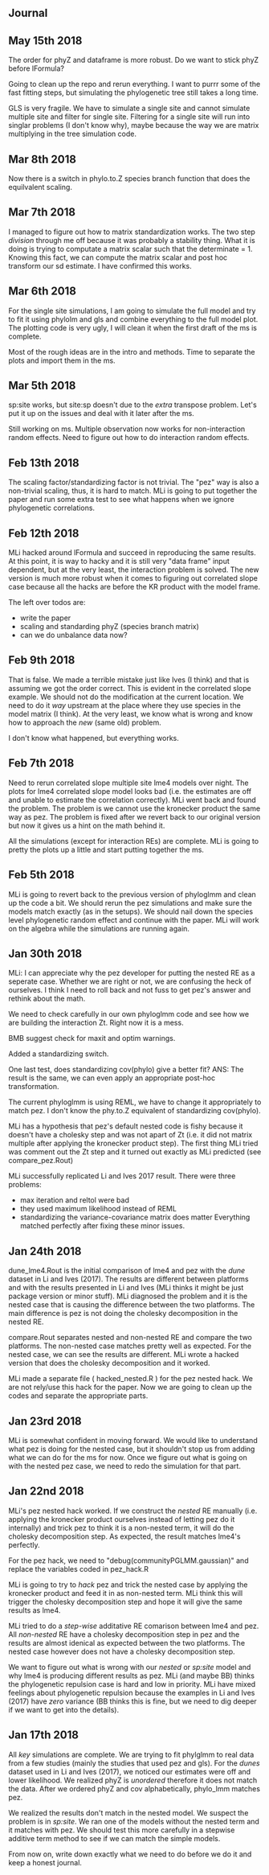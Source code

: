 ## Journal

## May 15th 2018

The order for phyZ and dataframe is more robust.
Do we want to stick phyZ before lFormula?

Going to clean up the repo and rerun everything.
I want to purrr some of the fast fitting steps, but simulating the phylogenetic tree still takes a long time.

GLS is very fragile. We have to simulate a single site and cannot simulate multiple site and filter for single site. Filtering for a single site will run into singlar problems (I don't know why), maybe because the way we are matrix multiplying in the tree simulation code.

## Mar 8th 2018

Now there is a switch in phylo.to.Z species branch function that does the equilvalent scaling.

## Mar 7th 2018

I managed to figure out how to matrix standardization works.
The two step _division_ through me off because it was probably a stability thing.
What it is doing is trying to computate a matrix scalar such that the determinate = 1. 
Knowing this fact, we can compute the matrix scalar and post hoc transform our sd estimate.
I have confirmed this works.

## Mar 6th 2018

For the single site simulations, I am going to simulate the full model and try to fit it using phylolm and gls and combine everything to the full model plot.
The plotting code is very ugly, I will clean it when the first draft of the ms is complete.

Most of the rough ideas are in the intro and methods.
Time to separate the plots and import them in the ms.

## Mar 5th 2018

sp:site works, but site:sp doesn't due to the _extra_ transpose problem. 
Let's put it up on the issues and deal with it later after the ms.


Still working on ms. 
Multiple observation now works for non-interaction random effects.
Need to figure out how to do interaction random effects.

## Feb 13th 2018

The scaling factor/standardizing factor is not trivial. 
The "pez" way is also a non-trivial scaling, thus, it is hard to match.
MLi is going to put together the paper and run some extra test to see what happens when we ignore phylogenetic correlations.


## Feb 12th 2018

MLi hacked around lFormula and succeed in reproducing the same results. 
At this point, it is way to hacky and it is still very "data frame" input dependent, but at the very least, the interaction problem is solved. 
The new version is much more robust when it comes to figuring out correlated slope case because all the hacks are before the KR product with the model frame.

The left over todos are:
- write the paper
- scaling and standarding phyZ (species branch matrix)
- can we do unbalance data now?


## Feb 9th 2018

That is false. We made a terrible mistake just like Ives (I think) and that is assuming we got the order correct. 
This is evident in the correlated slope example. 
We should not do the modification at the current location.
We need to do it _way_ upstream at the place where they use species in the model matrix (I think).
At the very least, we know what is wrong and know how to approach the _new_ (same old) problem.

I don't know what happened, but everything works.

## Feb 7th 2018

Need to rerun correlated slope multiple site lme4 models over night.
The plots for lme4 correlated slope model looks bad (i.e. the estimates are off and unable to estimate the correlation correctly). 
MLi went back and found the problem. 
The problem is we cannot use the kronecker product the same way as pez. 
The problem is fixed after we revert back to our original version but now it gives us a hint on the math behind it.


All the simulations (except for interaction REs) are complete. 
MLi is going to pretty the plots up a little and start putting together the ms.

## Feb 5th 2018

MLi is going to revert back to the previous version of phyloglmm and clean up the code a bit. 
We should rerun the pez simulations and make sure the models match exactly (as in the setups).
We should nail down the species level phylogenetic random effect and continue with the paper. 
MLi will work on the algebra while the simulations are running again.

## Jan 30th 2018

MLi: I can appreciate why the pez developer for putting the nested RE as a seperate case.
Whether we are right or not, we are confusing the heck of ourselves.
I think I need to roll back and not fuss to get pez's answer and rethink about the math.

We need to check carefully in our own phyloglmm code and see how we are building the interaction Zt.
Right now it is a mess. 

BMB suggest check for maxit and optim warnings.

Added a standardizing switch.

One last test, does standardizing cov(phylo) give a better fit?
ANS: The result is the same, we can even apply an appropriate post-hoc transformation.

The current phyloglmm is using REML, we have to change it appropriately to match pez.
I don't know the phy.to.Z equivalent of standardizing cov(phylo).

MLi has a hypothesis that pez's default nested code is fishy because it doesn't have a cholesky step and was not apart of Zt (i.e. it did not matrix multiple after applying the kronecker product step). 
The first thing MLi tried was comment out the Zt step and it turned out exactly as MLi predicted (see compare_pez.Rout)

MLi successfully replicated Li and Ives 2017 result.
There were three problems:
- max iteration and reltol were bad
- they used maximum likelihood instead of REML
- standardizing the variance-covariance matrix does matter
Everything matched perfectly after fixing these minor issues. 

## Jan 24th 2018

dune_lme4.Rout is the initial comparison of lme4 and pez with the _dune_ dataset in Li and Ives (2017).
The results are different between platforms and with the results presented in Li and Ives (MLi thinks it might be just package version or minor stuff).
MLi diagnosed the problem and it is the nested case that is causing the difference between the two platforms.
The main difference is pez is not doing the cholesky decomposition in the nested RE.

compare.Rout separates nested and non-nested RE and compare the two platforms. 
The non-nested case matches pretty well as expected. 
For the nested case, we can see the results are different. 
MLi wrote a hacked version that does the cholesky decomposition and it worked.


MLi made a separate file ( hacked_nested.R ) for the pez nested hack.
We are not rely/use this hack for the paper.
Now we are going to clean up the codes and separate the appropriate parts. 

## Jan 23rd 2018

MLi is somewhat confident in moving forward. 
We would like to understand what pez is doing for the nested case, but it shouldn't stop us from adding what we can do for the ms for now.
Once we figure out what is going on with the nested pez case, we need to redo the simulation for that part.


## Jan 22nd 2018

MLi's pez nested hack worked. 
If we construct the _nested_ RE manually (i.e. applying the kronecker product ourselves instead of letting pez do it internally) and trick pez to think it is a non-nested term, it will do the cholesky decomposition step. 
As expected, the result matches lme4's perfectly. 

For the pez hack, we need to "debug(communityPGLMM.gaussian)" and replace the variables coded in pez_hack.R

MLi is going to try to _hack_ pez and trick the nested case by applying the kronecker product and feed it in as non-nested term.
MLi think this will trigger the cholesky decomposition step and hope it will give the same results as lme4.

MLi tried to do a _step-wise_ additative RE comarison between lme4 and pez. 
All _non-nested_ RE have a cholesky decomposition step in pez and the results are almost idenical as expected between the two platforms.
The nested case however does not have a cholesky decomposition step.

We want to figure out what is wrong with our _nested_ or _sp:site_ model and why lme4 is producing different results as pez.
MLi (and maybe BB) thinks the phylogenetic repulsion case is hard and low in priority. 
MLi have mixed feelings about phylogenetic repulsion because the examples in Li and Ives (2017) have _zero_ variance (BB thinks this is fine, but we need to dig deeper if we want to get into the details). 


## Jan 17th 2018

All _key_ simulations are complete. We are trying to fit phylglmm to real data from a few studies (mainly the studies that used pez and gls). For the _dunes_ dataset used in Li and Ives (2017), we noticed our estimates were off and lower likelihood. 
We realized phyZ is _unordered_ therefore it does not match the data. After we ordered phyZ and cov alphabetically, phylo_lmm matches pez. 

We realized the results don't match in the nested model. 
We suspect the problem is in _sp:site_. We ran one of the models without the nested term and it matches with pez. 
We should test this more carefully in a stepwise additive term method to see if we can match the simple models.

From now on, write down exactly what we need to do before we do it and keep a honest journal.
